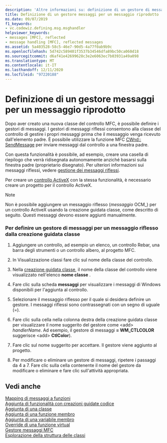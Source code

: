 ```yaml
---
description: 'Altre informazioni su: definizione di un gestore di messaggi per un messaggio riflesso'
title: Definizione di un gestore messaggi per un messaggio riprodotto
ms.date: 09/07/2019
f1_keywords:
- vc.codewiz.defining.msg.msghandler
helpviewer_keywords:
- messages [MFC], reflected
- message handling [MFC], reflected messages
ms.assetid: 5a403528-58c5-46e7-90d5-4a77f0ab9b9c
ms.openlocfilehash: 5d742c589401f3537b34546dfa89bc50ca060d18
ms.sourcegitcommit: d6af41e42699628c3e2e6063ec7b03931a49a098
ms.translationtype: MT
ms.contentlocale: it-IT
ms.lasthandoff: 12/11/2020
ms.locfileid: "97220188"
---
```

# <a name="defining-a-message-handler-for-a-reflected-message"></a>Definizione di un gestore messaggi per un messaggio riprodotto

Dopo aver creato una nuova classe del controllo MFC, è possibile definire i gestori di messaggi. I gestori di messaggi riflessi consentono alla classe del controllo di gestire i propri messaggi prima che il messaggio venga ricevuto dall'elemento padre. È possibile utilizzare la funzione MFC [CWnd:: SendMessage](../../mfc/reference/cwnd-class.md#sendmessage) per inviare messaggi dal controllo a una finestra padre.

Con questa funzionalità è possibile, ad esempio, creare una casella di riepilogo che verrà ridisegnata autonomamente anziché basarsi sulla finestra padre (proprietario disegnato). Per ulteriori informazioni sui messaggi riflessi, vedere [gestione dei messaggi riflessi](../../mfc/handling-reflected-messages.md).

Per creare un [controllo ActiveX](../../mfc/activex-controls-on-the-internet.md) con la stessa funzionalità, è necessario creare un progetto per il controllo ActiveX.

> [!NOTE]
> Non è possibile aggiungere un messaggio riflesso (*messaggio* OCM_) per un controllo ActiveX usando la creazione guidata classe, come descritto di seguito. Questi messaggi devono essere aggiunti manualmente.

### <a name="to-define-a-message-handler-for-a-reflected-message-from-the-class-wizard"></a>Per definire un gestore di messaggi per un messaggio riflesso dalla creazione guidata classe

1. Aggiungere un controllo, ad esempio un elenco, un controllo Rebar, una barra degli strumenti o un controllo albero, al progetto MFC.

1. In Visualizzazione classi fare clic sul nome della classe del controllo.

1. Nella [creazione guidata classe](mfc-class-wizard.md), il nome della classe del controllo viene visualizzato nell'elenco **nome classe** .

1. Fare clic sulla scheda **messaggi** per visualizzare i messaggi di Windows disponibili per l'aggiunta al controllo.

1. Selezionare il messaggio riflesso per il quale si desidera definire un gestore. I messaggi riflessi sono contrassegnati con un segno di uguale (=).

1. Fare clic sulla cella nella colonna destra della creazione guidata classe per visualizzare il nome suggerito del gestore come \<add> *handlerName*. Ad esempio, il gestore di messaggi **= WM_CTLCOLOR** suggerisce \<add> **CtlColor**).

1. Fare clic sul nome suggerito per accettare. Il gestore viene aggiunto al progetto.

1. Per modificare o eliminare un gestore di messaggi, ripetere i passaggi da 4 a 7. Fare clic sulla cella contenente il nome del gestore da modificare o eliminare e fare clic sull'attività appropriata.

## <a name="see-also"></a>Vedi anche

[Mapping di messaggi a funzioni](../../mfc/reference/mapping-messages-to-functions.md)<br/>
[Aggiunta di funzionalità con creazioni guidate codice](../../ide/adding-functionality-with-code-wizards-cpp.md)<br/>
[Aggiunta di una classe](../../ide/adding-a-class-visual-cpp.md)<br/>
[Aggiunta di una funzione membro](../../ide/adding-a-member-function-visual-cpp.md)<br/>
[Aggiunta di una variabile membro](../../ide/adding-a-member-variable-visual-cpp.md)<br/>
[Override di una funzione virtual](../../ide/overriding-a-virtual-function-visual-cpp.md)<br/>
[Gestore messaggi MFC](../../mfc/reference/adding-an-mfc-message-handler.md)<br/>
[Esplorazione della struttura delle classi](../../ide/navigate-code-cpp.md)
